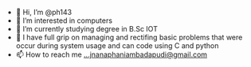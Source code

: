- 👋 Hi, I’m @ph143
- 👀 I’m interested in computers 
- 🌱 I’m currently studying degree in B.Sc IOT
- 💞️ I have full grip on managing and rectifing basic problems that were occur during system usage and can code using C and python
- 📫 How to reach me ...jnanaphaniambadapudi@gmail.com

<!---
ph143/ph143 is a ✨ special ✨ repository because its `README.md` (this file) appears on your GitHub profile.
You can click the Preview link to take a look at your changes.
--->
